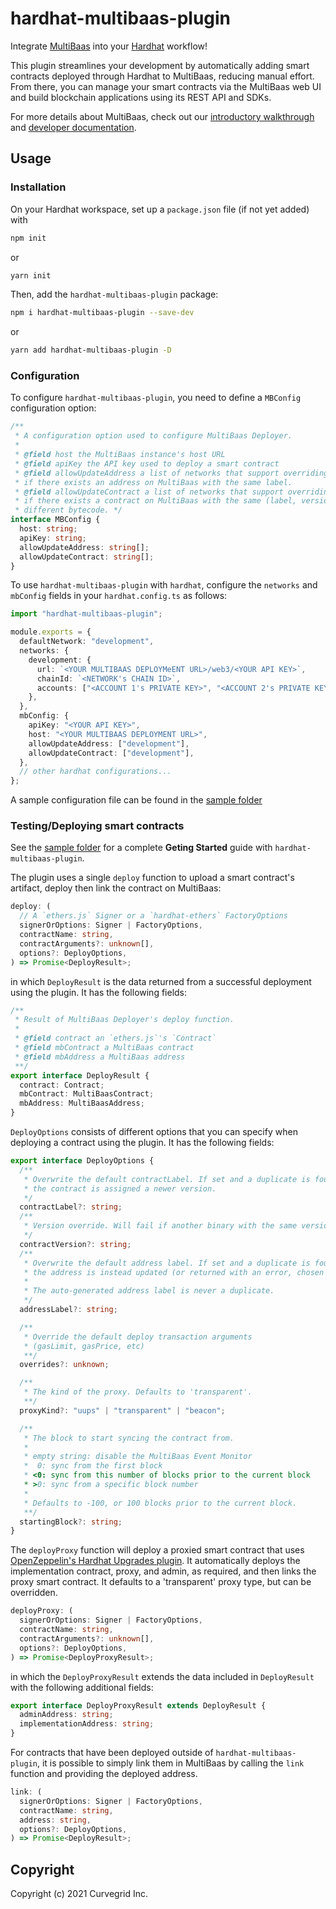 # hardhat-multibaas-plugin

Integrate [MultiBaas](https://docs.curvegrid.com/multibaas/) into your [Hardhat](https://hardhat.org/getting-started/) workflow!

This plugin streamlines your development by automatically adding smart contracts deployed through Hardhat to MultiBaas, reducing manual effort. From there, you can manage your smart contracts via the MultiBaas web UI and build blockchain applications using its REST API and SDKs.

For more details about MultiBaas, check out our [introductory walkthrough](https://www.curvegrid.com/blog/2020-04-06-multibaas-intro/) and [developer documentation](https://docs.curvegrid.com/multibaas/).

## Usage

### Installation

On your Hardhat workspace, set up a `package.json` file (if not yet added) with

```bash
npm init
```

or

```bash
yarn init
```

Then, add the `hardhat-multibaas-plugin` package:

```bash
npm i hardhat-multibaas-plugin --save-dev
```

or

```bash
yarn add hardhat-multibaas-plugin -D
```

### Configuration

To configure `hardhat-multibaas-plugin`, you need to define a `MBConfig` configuration option:

```typescript
/**
 * A configuration option used to configure MultiBaas Deployer.
 *
 * @field host the MultiBaas instance's host URL
 * @field apiKey the API key used to deploy a smart contract
 * @field allowUpdateAddress a list of networks that support overriding an address
 * if there exists an address on MultiBaas with the same label.
 * @field allowUpdateContract a list of networks that support overriding a contract
 * if there exists a contract on MultiBaas with the same (label, version) but
 * different bytecode. */
interface MBConfig {
  host: string;
  apiKey: string;
  allowUpdateAddress: string[];
  allowUpdateContract: string[];
}
```

To use `hardhat-multibaas-plugin` with `hardhat`, configure the `networks` and `mbConfig` fields in your `hardhat.config.ts` as follows:

```typescript
import "hardhat-multibaas-plugin";

module.exports = {
  defaultNetwork: "development",
  networks: {
    development: {
      url: `<YOUR MULTIBAAS DEPLOYMeENT URL>/web3/<YOUR API KEY>`,
      chainId: `<NETWORK's CHAIN ID>`,
      accounts: ["<ACCOUNT 1's PRIVATE KEY>", "<ACCOUNT 2's PRIVATE KEY>"],
    },
  },
  mbConfig: {
    apiKey: "<YOUR API KEY>",
    host: "<YOUR MULTIBAAS DEPLOYMENT URL>",
    allowUpdateAddress: ["development"],
    allowUpdateContract: ["development"],
  },
  // other hardhat configurations...
};
```

A sample configuration file can be found in the [sample folder](./sample/hardhat.config.ts)

### Testing/Deploying smart contracts

See the [sample folder](./sample) for a complete **Geting Started** guide with `hardhat-multibaas-plugin`.

The plugin uses a single `deploy` function to upload a smart contract's artifact, deploy then link the contract on MultiBaas:

```typescript
deploy: (
  // A `ethers.js` Signer or a `hardhat-ethers` FactoryOptions
  signerOrOptions: Signer | FactoryOptions,
  contractName: string,
  contractArguments?: unknown[],
  options?: DeployOptions,
) => Promise<DeployResult>;
```

in which `DeployResult` is the data returned from a successful deployment using the plugin. It has the following fields:

```typescript
/**
 * Result of MultiBaas Deployer's deploy function.
 *
 * @field contract an `ethers.js`'s `Contract`
 * @field mbContract a MultiBaas contract
 * @field mbAddress a MultiBaas address
 **/
export interface DeployResult {
  contract: Contract;
  mbContract: MultiBaasContract;
  mbAddress: MultiBaasAddress;
}
```

`DeployOptions` consists of different options that you can specify when deploying a contract using the plugin. It has the following fields:

```typescript
export interface DeployOptions {
  /**
   * Overwrite the default contractLabel. If set and a duplicate is found,
   * the contract is assigned a newer version.
   */
  contractLabel?: string;
  /**
   * Version override. Will fail if another binary with the same version is found.
   */
  contractVersion?: string;
  /**
   * Overwrite the default address label. If set and a duplicate is found,
   * the address is instead updated (or returned with an error, chosen by global setting `allowUpdateAddress`).
   *
   * The auto-generated address label is never a duplicate.
   */
  addressLabel?: string;

  /**
   * Override the default deploy transaction arguments
   * (gasLimit, gasPrice, etc)
   **/
  overrides?: unknown;

  /**
   * The kind of the proxy. Defaults to 'transparent'.
   **/
  proxyKind?: "uups" | "transparent" | "beacon";

  /**
   * The block to start syncing the contract from.
   *
   * empty string: disable the MultiBaas Event Monitor
   *  0: sync from the first block
   * <0: sync from this number of blocks prior to the current block
   * >0: sync from a specific block number
   *
   * Defaults to -100, or 100 blocks prior to the current block.
   **/
  startingBlock?: string;
}
```

The `deployProxy` function will deploy a proxied smart contract that uses [OpenZeppelin's Hardhat Upgrades plugin](https://docs.openzeppelin.com/upgrades-plugins/1.x/hardhat-upgrades). It automatically deploys the implementation contract, proxy, and admin, as required, and then links the proxy smart contract. It defaults to a 'transparent' proxy type, but can be overridden.

```typescript
deployProxy: (
  signerOrOptions: Signer | FactoryOptions,
  contractName: string,
  contractArguments?: unknown[],
  options?: DeployOptions,
) => Promise<DeployProxyResult>;
```

in which the `DeployProxyResult` extends the data included in `DeployResult` with the following additional fields:

```typescript
export interface DeployProxyResult extends DeployResult {
  adminAddress: string;
  implementationAddress: string;
}
```

For contracts that have been deployed outside of `hardhat-multibaas-plugin`, it is possible to simply link them in MultiBaas by calling the `link` function and providing the deployed address.

```typescript
link: (
  signerOrOptions: Signer | FactoryOptions,
  contractName: string,
  address: string,
  options?: DeployOptions,
) => Promise<DeployResult>;
```

## Copyright

Copyright (c) 2021 Curvegrid Inc.

